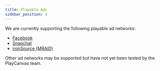 ```yaml
---
title: Playable Ads
sidebar_position: 4
---
```


We are currently supporting the following playable ad networks:

* [Facebook][fb-ad]
* [Snapchat][snapchat-ad]
* [ironSource (MRAID)][ironsource-mraid-ad]

Other ad networks may be supported but have not yet been tested by the PlayCanvas team.

[fb-ad]: /user-manual/publishing/playable-ads/fb-playable-ads
[snapchat-ad]: /user-manual/publishing/playable-ads/snapchat-playable-ads
[ironsource-mraid-ad]: /user-manual/publishing/playable-ads/ironsource-mraid-playable-ads
